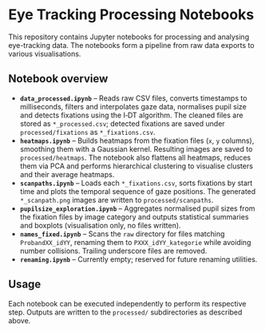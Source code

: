 # Eye Tracking Processing Notebooks

This repository contains Jupyter notebooks for processing and analysing eye-tracking data. The notebooks form a pipeline from raw data exports to various visualisations.

## Notebook overview

- **`data_processed.ipynb`** – Reads raw CSV files, converts timestamps to milliseconds, filters and interpolates gaze data, normalises pupil size and detects fixations using the I‑DT algorithm. The cleaned files are stored as `*_processed.csv`; detected fixations are saved under `processed/fixations` as `*_fixations.csv`.
- **`heatmaps.ipynb`** – Builds heatmaps from the fixation files (`x`, `y` columns), smoothing them with a Gaussian kernel. Resulting images are saved to `processed/heatmaps`. The notebook also flattens all heatmaps, reduces them via PCA and performs hierarchical clustering to visualise clusters and their average heatmaps.
- **`scanpaths.ipynb`** – Loads each `*_fixations.csv`, sorts fixations by start time and plots the temporal sequence of gaze positions. The generated `*_scanpath.png` images are written to `processed/scanpaths`.
- **`pupilsize_exploration.ipynb`** – Aggregates normalised pupil sizes from the fixation files by image category and outputs statistical summaries and boxplots (visualisation only, no files written).
- **`names_fixed.ipynb`** – Scans the `raw` directory for files matching `ProbandXX_idYY`, renaming them to `PXXX_idYY_kategorie` while avoiding number collisions. Trailing underscore files are removed.
- **`renaming.ipynb`** – Currently empty; reserved for future renaming utilities.

## Usage
Each notebook can be executed independently to perform its respective step. Outputs are written to the `processed/` subdirectories as described above.

